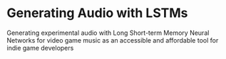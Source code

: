 # Generating Audio with LSTMs
Generating experimental audio with Long Short-term Memory Neural Networks for video game music as an accessible and affordable tool for indie game developers
